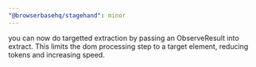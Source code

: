 ```yaml
---
"@browserbasehq/stagehand": minor
---
```


you can now do targetted extraction by passing an ObserveResult into extract. This limits the dom processing step to a target element, reducing tokens and increasing speed.
